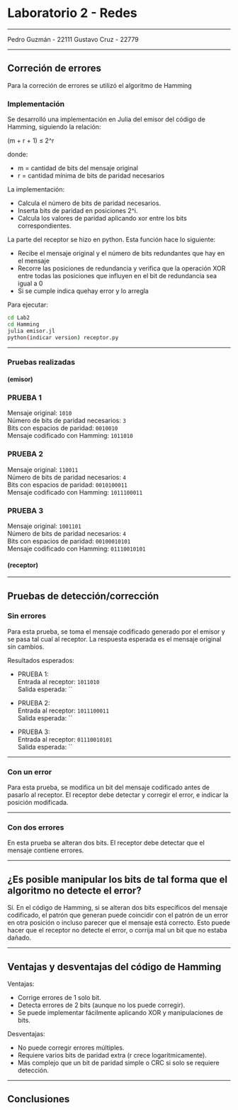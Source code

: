 # Laboratorio 2 - Redes
---
Pedro Guzmán - 22111
Gustavo Cruz - 22779

---
## Correción de errores

Para la correción de errores se utilizó el algoritmo de Hamming

### Implementación

Se desarrolló una implementación en Julia del emisor del código de Hamming, siguiendo la relación:

(m + r + 1) ≤ 2^r

donde:
- m = cantidad de bits del mensaje original
- r = cantidad mínima de bits de paridad necesarios

La implementación:
- Calcula el número de bits de paridad necesarios.
- Inserta bits de paridad en posiciones 2^i.
- Calcula los valores de paridad aplicando xor entre los bits correspondientes.

La parte del receptor se hizo en python. Esta función hace lo siguiente: 

- Recibe el mensaje original y el número de bits redundantes que hay en el mensaje
- Recorre las posiciones de redundancia y verifica que la operación XOR entre todas las posiciones que influyen en el bit de redundancia sea igual a 0
- Si se cumple indica quehay error y lo arregla

Para ejecutar: 

```bash
cd Lab2
cd Hamming
julia emisor.jl
python(indicar version) receptor.py
```


---

### Pruebas realizadas 
#### (emisor)

### PRUEBA 1

Mensaje original: `1010`  
Número de bits de paridad necesarios: `3`  
Bits con espacios de paridad: `0010010`  
Mensaje codificado con Hamming: `1011010`

### PRUEBA 2

Mensaje original: `110011`  
Número de bits de paridad necesarios: `4`  
Bits con espacios de paridad: `0010100011`  
Mensaje codificado con Hamming: `1011100011`

### PRUEBA 3

Mensaje original: `1001101`  
Número de bits de paridad necesarios: `4`  
Bits con espacios de paridad: `00100010101`  
Mensaje codificado con Hamming: `01110010101`

#### (receptor)

---

## Pruebas de detección/corrección

### Sin errores

Para esta prueba, se toma el mensaje codificado generado por el emisor y se pasa tal cual al receptor. La respuesta esperada es el mensaje original sin cambios.

Resultados esperados:
- PRUEBA 1:  
  Entrada al receptor: `1011010`  
  Salida esperada: ``

- PRUEBA 2:  
  Entrada al receptor: `1011100011`  
  Salida esperada: ``

- PRUEBA 3:  
  Entrada al receptor: `01110010101`  
  Salida esperada: ``

---

### Con un error

Para esta prueba, se modifica un bit del mensaje codificado antes de pasarlo al receptor. El receptor debe detectar y corregir el error, e indicar la posición modificada.


---

### Con dos errores

En esta prueba se alteran dos bits. El receptor debe detectar que el mensaje contiene errores.

---

## ¿Es posible manipular los bits de tal forma que el algoritmo no detecte el error?

Sí. En el código de Hamming, si se alteran dos bits específicos del mensaje codificado, el patrón que generan puede coincidir con el patrón de un error en otra posición o incluso parecer que el mensaje está correcto. Esto puede hacer que el receptor no detecte el error, o corrija mal un bit que no estaba dañado.

---

## Ventajas y desventajas del código de Hamming

Ventajas:
- Corrige errores de 1 solo bit.
- Detecta errores de 2 bits (aunque no los puede corregir).
- Se puede implementar fácilmente aplicando XOR y manipulaciones de bits.

Desventajas:
- No puede corregir errores múltiples.
- Requiere varios bits de paridad extra (r crece logarítmicamente).
- Más complejo que un bit de paridad simple o CRC si solo se requiere detección.

---

## Conclusiones
